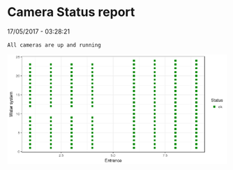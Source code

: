 Camera Status report
================
17/05/2017 - 03:28:21

    All cameras are up and running

![](camreport_files/figure-markdown_github/unnamed-chunk-2-1.png)
